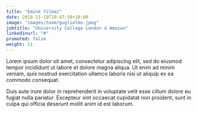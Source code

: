 ```yaml
---
title: "Emine Yilmaz"
date: 2018-11-19T10:47:58+10:00
image: "images/team/guglielmo.jpeg"
jobtitle: "University College London & Amazon"
linkedinurl: "#"
promoted: false
weight: 11
---
```


Lorem ipsum dolor sit amet, consectetur adipiscing elit, sed do eiusmod tempor incididunt ut labore et dolore magna aliqua. Ut enim ad minim veniam, quis nostrud exercitation ullamco laboris nisi ut aliquip ex ea commodo consequat.

Duis aute irure dolor in reprehenderit in voluptate velit esse cillum dolore eu fugiat nulla pariatur. Excepteur sint occaecat cupidatat non proident, sunt in culpa qui officia deserunt mollit anim id est laborum.
